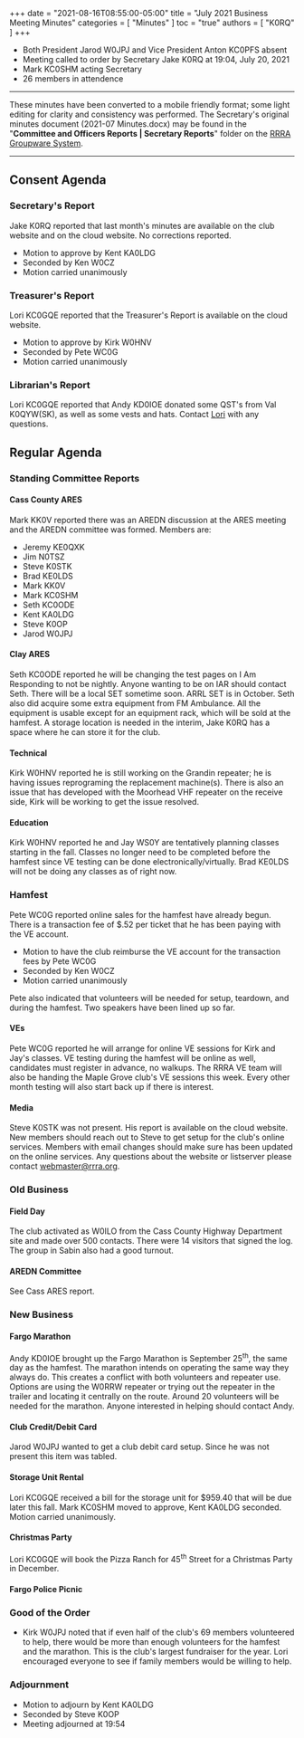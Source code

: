+++
date = "2021-08-16T08:55:00-05:00"
title = "July 2021 Business Meeting Minutes"
categories = [ "Minutes" ]
toc = "true"
authors = [ "K0RQ" ]
+++
* Both President Jarod W0JPJ and Vice President Anton KC0PFS absent
* Meeting called to order by Secretary Jake K0RQ at 19:04, July 20, 2021
* Mark KC0SHM acting Secretary
* 26 members in attendence

<!--more-->

---

These minutes have been converted to a mobile friendly format; some light
editing for clarity and consistency was performed. The Secretary's original
minutes document (2021-07 Minutes.docx) may be found in the
"**Committee and Officers Reports | Secretary Reports**" folder on the
[RRRA Groupware System](https://cloud.rrra.org/). 

---

## Consent Agenda 

### Secretary's Report

Jake K0RQ reported that last month's minutes are available on the club
website and on the cloud website. No corrections reported.

* Motion to approve by Kent KA0LDG
* Seconded by Ken W0CZ
* Motion carried unanimously

### Treasurer's Report

Lori KC0GQE reported that the Treasurer's Report is available on the
cloud website.

* Motion to approve by Kirk W0HNV
* Seconded by Pete WC0G
* Motion carried unanimously

### Librarian's Report

Lori KC0GQE reported that Andy KD0IOE donated some QST's
from Val K0QYW(SK), as well as some vests and hats. Contact
[Lori](mailto:treasurer@rrra.org) with any questions.

## Regular Agenda

### Standing Committee Reports 

#### Cass County ARES

Mark KK0V reported there was an AREDN discussion at the ARES meeting and
the AREDN committee was formed. Members are:

* Jeremy KE0QXK
* Jim N0TSZ
* Steve K0STK
* Brad KE0LDS
* Mark KK0V
* Mark KC0SHM
* Seth KC0ODE
* Kent KA0LDG
* Steve K0OP
* Jarod W0JPJ

#### Clay ARES

Seth KC0ODE reported he will be changing the test pages on I Am
Responding to not be nightly. Anyone wanting to be on IAR should contact
Seth. There will be a local SET sometime soon. ARRL SET is in October.
Seth also did acquire some extra equipment from FM Ambulance. All the
equipment is usable except for an equipment rack, which will be sold at
the hamfest. A storage location is needed in the interim, Jake K0RQ has
a space where he can store it for the club.

#### Technical

Kirk W0HNV reported he is still working on the Grandin repeater; he is
having issues reprograming the replacement machine(s). There is also an
issue that has developed with the Moorhead VHF repeater on the receive
side, Kirk will be working to get the issue resolved.

#### Education

Kirk W0HNV reported he and Jay WS0Y are tentatively planning classes
starting in the fall. Classes no longer need to be completed before the
hamfest since VE testing can be done electronically/virtually. Brad
KE0LDS will not be doing any classes as of right now.

### Hamfest

Pete WC0G reported online sales for the hamfest have already begun.
There is a transaction fee of \$.52 per ticket that he has been paying
with the VE account.

* Motion to have the club reimburse the VE account for the transaction fees by Pete WC0G
* Seconded by Ken W0CZ
* Motion carried unanimously

Pete also indicated that volunteers will be needed for setup, teardown,
and during the hamfest. Two speakers have been lined up so far.

#### VEs

Pete WC0G reported he will arrange for online VE sessions for Kirk and
Jay's classes. VE testing during the hamfest will be online as well,
candidates must register in advance, no walkups. The RRRA VE team will
also be handing the Maple Grove club's VE sessions this week. Every
other month testing will also start back up if there is interest.

#### Media

Steve K0STK was not present. His report is available on the cloud
website. New members should reach out to Steve to get setup for the
club's online services. Members with email changes should make sure has
been updated on the online services. Any questions about the website or
listserver please contact webmaster@rrra.org.

### Old Business

#### Field Day

The club activated as W0ILO from the Cass County Highway Department site
and made over 500 contacts. There were 14 visitors that signed the log.
The group in Sabin also had a good turnout.

#### AREDN Committee

See Cass ARES report.

### New Business

#### Fargo Marathon

Andy KD0IOE brought up the Fargo Marathon is September 25<sup>th</sup>,
the same day as the hamfest. The marathon intends on operating the same
way they always do. This creates a conflict with both volunteers and
repeater use. Options are using the W0RRW repeater or trying out the
repeater in the trailer and locating it centrally on the route. Around
20 volunteers will be needed for the marathon. Anyone interested in
helping should contact Andy.

#### Club Credit/Debit Card

Jarod W0JPJ wanted to get a club debit card setup. Since he was not
present this item was tabled.

#### Storage Unit Rental

Lori KC0GQE received a bill for the storage unit for \$959.40 that
will be due later this fall. Mark KC0SHM moved to approve, Kent KA0LDG
seconded. Motion carried unanimously.

#### Christmas Party

Lori KC0GQE will book the Pizza Ranch for 45<sup>th</sup> Street for a
Christmas Party in December.

#### Fargo Police Picnic

### Good of the Order

* Kirk W0JPJ noted that if even half of the club's 69 members
volunteered to help, there would be more than enough volunteers for the
hamfest and the marathon. This is the club's largest fundraiser for the
year. Lori encouraged everyone to see if family members would be willing
to help.

### Adjournment

* Motion to adjourn by Kent KA0LDG
* Seconded by Steve K0OP
* Meeting adjourned at 19:54
